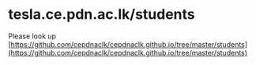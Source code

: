 # tesla.ce.pdn.ac.lk/students


Please look up [https://github.com/cepdnaclk/cepdnaclk.github.io/tree/master/students](https://github.com/cepdnaclk/cepdnaclk.github.io/tree/master/students)
